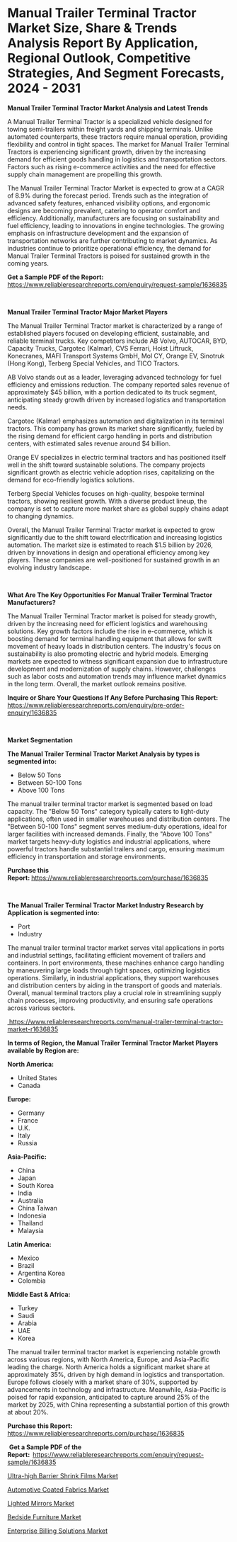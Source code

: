 <p><h1>Manual Trailer Terminal Tractor Market Size, Share & Trends Analysis Report By Application, Regional Outlook, Competitive Strategies, And Segment Forecasts, 2024 - 2031</h1></p><p><strong>Manual Trailer Terminal Tractor Market Analysis and Latest Trends</strong></p>
<p><p>A Manual Trailer Terminal Tractor is a specialized vehicle designed for towing semi-trailers within freight yards and shipping terminals. Unlike automated counterparts, these tractors require manual operation, providing flexibility and control in tight spaces. The market for Manual Trailer Terminal Tractors is experiencing significant growth, driven by the increasing demand for efficient goods handling in logistics and transportation sectors. Factors such as rising e-commerce activities and the need for effective supply chain management are propelling this growth.</p><p>The Manual Trailer Terminal Tractor Market is expected to grow at a CAGR of 8.9% during the forecast period. Trends such as the integration of advanced safety features, enhanced visibility options, and ergonomic designs are becoming prevalent, catering to operator comfort and efficiency. Additionally, manufacturers are focusing on sustainability and fuel efficiency, leading to innovations in engine technologies. The growing emphasis on infrastructure development and the expansion of transportation networks are further contributing to market dynamics. As industries continue to prioritize operational efficiency, the demand for Manual Trailer Terminal Tractors is poised for sustained growth in the coming years.</p></p>
<p><strong>Get a Sample PDF of the Report:&nbsp;</strong> <a href="https://www.reliableresearchreports.com/enquiry/request-sample/1636835">https://www.reliableresearchreports.com/enquiry/request-sample/1636835</a></p>
<p>&nbsp;</p>
<p><strong>Manual Trailer Terminal Tractor Major Market Players</strong></p>
<p><p>The Manual Trailer Terminal Tractor market is characterized by a range of established players focused on developing efficient, sustainable, and reliable terminal trucks. Key competitors include AB Volvo, AUTOCAR, BYD, Capacity Trucks, Cargotec (Kalmar), CVS Ferrari, Hoist Liftruck, Konecranes, MAFI Transport Systems GmbH, Mol CY, Orange EV, Sinotruk (Hong Kong), Terberg Special Vehicles, and TICO Tractors.</p><p>AB Volvo stands out as a leader, leveraging advanced technology for fuel efficiency and emissions reduction. The company reported sales revenue of approximately $45 billion, with a portion dedicated to its truck segment, anticipating steady growth driven by increased logistics and transportation needs.</p><p>Cargotec (Kalmar) emphasizes automation and digitalization in its terminal tractors. This company has grown its market share significantly, fueled by the rising demand for efficient cargo handling in ports and distribution centers, with estimated sales revenue around $4 billion.</p><p>Orange EV specializes in electric terminal tractors and has positioned itself well in the shift toward sustainable solutions. The company projects significant growth as electric vehicle adoption rises, capitalizing on the demand for eco-friendly logistics solutions.</p><p>Terberg Special Vehicles focuses on high-quality, bespoke terminal tractors, showing resilient growth. With a diverse product lineup, the company is set to capture more market share as global supply chains adapt to changing dynamics.</p><p>Overall, the Manual Trailer Terminal Tractor market is expected to grow significantly due to the shift toward electrification and increasing logistics automation. The market size is estimated to reach $1.5 billion by 2026, driven by innovations in design and operational efficiency among key players. These companies are well-positioned for sustained growth in an evolving industry landscape.</p></p>
<p>&nbsp;</p>
<p><strong>What Are The Key Opportunities For Manual Trailer Terminal Tractor Manufacturers?</strong></p>
<p><p>The Manual Trailer Terminal Tractor market is poised for steady growth, driven by the increasing need for efficient logistics and warehousing solutions. Key growth factors include the rise in e-commerce, which is boosting demand for terminal handling equipment that allows for swift movement of heavy loads in distribution centers. The industry's focus on sustainability is also promoting electric and hybrid models. Emerging markets are expected to witness significant expansion due to infrastructure development and modernization of supply chains. However, challenges such as labor costs and automation trends may influence market dynamics in the long term. Overall, the market outlook remains positive.</p></p>
<p><strong>Inquire or Share Your Questions If Any Before Purchasing This Report:</strong> <a href="https://www.reliableresearchreports.com/enquiry/pre-order-enquiry/1636835">https://www.reliableresearchreports.com/enquiry/pre-order-enquiry/1636835</a></p>
<p>&nbsp;</p>
<p><strong>Market Segmentation</strong></p>
<p><strong>The Manual Trailer Terminal Tractor Market Analysis by types is segmented into:</strong></p>
<p><ul><li>Below 50 Tons</li><li>Between 50-100 Tons</li><li>Above 100 Tons</li></ul></p>
<p><p>The manual trailer terminal tractor market is segmented based on load capacity. The "Below 50 Tons" category typically caters to light-duty applications, often used in smaller warehouses and distribution centers. The "Between 50-100 Tons" segment serves medium-duty operations, ideal for larger facilities with increased demands. Finally, the "Above 100 Tons" market targets heavy-duty logistics and industrial applications, where powerful tractors handle substantial trailers and cargo, ensuring maximum efficiency in transportation and storage environments.</p></p>
<p><strong>Purchase this Report:&nbsp;</strong><a href="https://www.reliableresearchreports.com/purchase/1636835">https://www.reliableresearchreports.com/purchase/1636835</a></p>
<p>&nbsp;</p>
<p><strong>The Manual Trailer Terminal Tractor Market Industry Research by Application is segmented into:</strong></p>
<p><ul><li>Port</li><li>Industry</li></ul></p>
<p><p>The manual trailer terminal tractor market serves vital applications in ports and industrial settings, facilitating efficient movement of trailers and containers. In port environments, these machines enhance cargo handling by maneuvering large loads through tight spaces, optimizing logistics operations. Similarly, in industrial applications, they support warehouses and distribution centers by aiding in the transport of goods and materials. Overall, manual terminal tractors play a crucial role in streamlining supply chain processes, improving productivity, and ensuring safe operations across various sectors.</p></p>
<p><a href="https://www.reliableresearchreports.com/manual-trailer-terminal-tractor-market-r1636835">&nbsp;https://www.reliableresearchreports.com/manual-trailer-terminal-tractor-market-r1636835</a></p>
<p><strong>In terms of Region, the Manual Trailer Terminal Tractor Market Players available by Region are:</strong></p>
<p>
    <p> <strong> North America: </strong>
        <ul>
            <li>United States</li>
            <li>Canada</li>
        </ul>
        </p> 
    <p> <strong> Europe: </strong>
        <ul>
            <li>Germany</li>
            <li>France</li>
            <li>U.K.</li>
            <li>Italy</li>
            <li>Russia</li>
        </ul>
        </p> 
    <p> <strong> Asia-Pacific: </strong>
        <ul>
            <li>China</li>
            <li>Japan</li>
            <li>South Korea</li>
            <li>India</li>
            <li>Australia</li>
            <li>China Taiwan</li>
            <li>Indonesia</li>
            <li>Thailand</li>
            <li>Malaysia</li>
        </ul>
        </p> 
    <p> <strong> Latin America: </strong>
        <ul>
            <li>Mexico</li>
            <li>Brazil</li>
            <li>Argentina Korea</li>
            <li>Colombia</li>
        </ul>
        </p> 
    <p> <strong> Middle East & Africa: </strong>
        <ul>
            <li>Turkey</li>
            <li>Saudi</li>
            <li>Arabia</li>
            <li>UAE</li>
            <li>Korea</li>
        </ul>
    </p>
    </p>
<p><p>The manual trailer terminal tractor market is experiencing notable growth across various regions, with North America, Europe, and Asia-Pacific leading the charge. North America holds a significant market share at approximately 35%, driven by high demand in logistics and transportation. Europe follows closely with a market share of 30%, supported by advancements in technology and infrastructure. Meanwhile, Asia-Pacific is poised for rapid expansion, anticipated to capture around 25% of the market by 2025, with China representing a substantial portion of this growth at about 20%.</p></p>
<p><strong>Purchase this Report: </strong><a href="https://www.reliableresearchreports.com/purchase/1636835">https://www.reliableresearchreports.com/purchase/1636835</a></p>
<p>&nbsp;<strong>Get a Sample PDF of the Report:&nbsp;&nbsp;</strong><a href="https://www.reliableresearchreports.com/enquiry/request-sample/1636835">https://www.reliableresearchreports.com/enquiry/request-sample/1636835</a></p>
<p><strong></strong></p>
<p><p><a href="https://github.com/NargisHussain432/Market-Research-Report-List-1/blob/main/ultra-high-barrier-shrink-films-market.md">Ultra-high Barrier Shrink Films Market</a></p><p><a href="https://medium.com/@lorenzogirl/insights-into-the-automotive-coated-fabrics-industry-market-financial-status-market-size-and-437a4bbae932?postPublishedType=repub">Automotive Coated Fabrics Market</a></p><p><a href="https://issuu.com/reportprime-2/docs/lighted-mirrors-market-size-2030.pp_a920730f004e30">Lighted Mirrors Market</a></p><p><a href="https://issuu.com/reportprime-2/docs/bedside-furniture-market-size-2030._dde09f2c7b6f37">Bedside Furniture Market</a></p><p><a href="https://www.linkedin.com/pulse/global-enterprise-billing-solutions-market-sector2024-2031-qg2bf">Enterprise Billing Solutions Market</a></p></p>